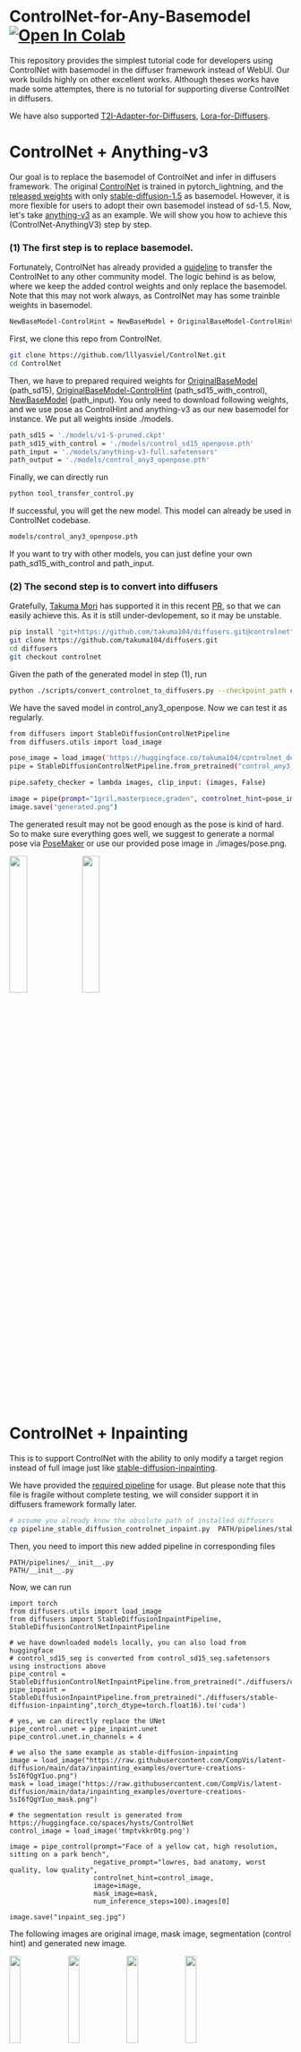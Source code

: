 # ControlNet-for-Any-Basemodel [![Open In Colab](https://colab.research.google.com/assets/colab-badge.svg)](https://colab.research.google.com/drive/1BI0TobTdjTI1VBSTjLXKOfh6Ps7uj6Ye?usp=sharing)

This repository provides the simplest tutorial code for developers using ControlNet with basemodel in the diffuser framework instead of WebUI. Our work builds highly on other excellent works. Although theses works have made some attemptes, there is no tutorial for supporting diverse ControlNet in diffusers.

We have also supported [T2I-Adapter-for-Diffusers](https://github.com/haofanwang/T2I-Adapter-for-Diffusers), [Lora-for-Diffusers](https://github.com/haofanwang/Lora-for-Diffusers).

# ControlNet + Anything-v3
Our goal is to replace the basemodel of ControlNet and infer in diffusers framework. The original [ControlNet](https://github.com/lllyasviel/ControlNet) is trained in pytorch_lightning, and the [released weights](https://huggingface.co/lllyasviel/ControlNet/tree/main/models) with only [stable-diffusion-1.5](https://huggingface.co/runwayml/stable-diffusion-v1-5) as basemodel. However, it is more flexible for users to adopt their own basemodel instead of sd-1.5. Now, let's take [anything-v3](https://huggingface.co/Linaqruf/anything-v3.0/tree/main) as an example. We will show you how to achieve this (ControlNet-AnythingV3) step by step.

### (1) The first step is to replace basemodel. 

Fortunately, ControlNet has already provided a [guideline](https://github.com/lllyasviel/ControlNet/discussions/12) to transfer the ControlNet to any other community model. The logic behind is as below, where we keep the added control weights and only replace the basemodel. Note that this may not work always, as ControlNet may has some trainble weights in basemodel.
 
 ```bash
 NewBaseModel-ControlHint = NewBaseModel + OriginalBaseModel-ControlHint - OriginalBaseModel
 ```

First, we clone this repo from ControlNet.
 ```bash
 git clone https://github.com/lllyasviel/ControlNet.git
 cd ControlNet
 ```

Then, we have to prepared required weights for [OriginalBaseModel](https://huggingface.co/runwayml/stable-diffusion-v1-5/tree/main) (path_sd15), [OriginalBaseModel-ControlHint](https://huggingface.co/lllyasviel/ControlNet/tree/main/models) (path_sd15_with_control), [NewBaseModel](https://huggingface.co/Linaqruf/anything-v3.0/tree/main) (path_input). You only need to download following weights, and we use pose as ControlHint and anything-v3 as our new basemodel for instance. We put all weights inside ./models.

 ```bash
 path_sd15 = './models/v1-5-pruned.ckpt'
 path_sd15_with_control = './models/control_sd15_openpose.pth'
 path_input = './models/anything-v3-full.safetensors'
 path_output = './models/control_any3_openpose.pth'
 ```
 
 Finally, we can directly run
 ```bash
 python tool_transfer_control.py
 ```

If successful, you will get the new model. This model can already be used in ControlNet codebase.

```bash
models/control_any3_openpose.pth
 ```

If you want to try with other models, you can just define your own path_sd15_with_control and path_input.

### (2) The second step is to convert into diffusers

Gratefully, [Takuma Mori](https://github.com/takuma104) has supported it in this recent [PR](https://github.com/huggingface/diffusers/pull/2407), so that we can easily achieve this. As it is still under-devlopement, so it may be unstable.

```bash
pip install "git+https://github.com/takuma104/diffusers.git@controlnet"
git clone https://github.com/takuma104/diffusers.git
cd diffusers
git checkout controlnet
```

Given the path of the generated model in step (1), run
```bash
python ./scripts/convert_controlnet_to_diffusers.py --checkpoint_path control_any3_openpose.pth  --dump_path control_any3_openpose --device cpu
```

We have the saved model in control_any3_openpose. Now we can test it as regularly.

```bash
from diffusers import StableDiffusionControlNetPipeline
from diffusers.utils import load_image

pose_image = load_image('https://huggingface.co/takuma104/controlnet_dev/resolve/main/pose.png')
pipe = StableDiffusionControlNetPipeline.from_pretrained("control_any3_openpose").to("cuda")

pipe.safety_checker = lambda images, clip_input: (images, False)

image = pipe(prompt="1gril,masterpiece,graden", controlnet_hint=pose_image).images[0]
image.save("generated.png")
```

The generated result may not be good enough as the pose is kind of hard. So to make sure everything goes well, we suggest to generate a normal pose via [PoseMaker](https://huggingface.co/spaces/jonigata/PoseMaker) or use our provided pose image in ./images/pose.png.

<img src="https://github.com/haofanwang/ControlNet-for-Diffusers/blob/main/images/pose.png" width="25%" height="25%"> <img src="https://github.com/haofanwang/ControlNet-for-Diffusers/blob/main/images/generated.png" width="25%" height="25%">


# ControlNet + Inpainting

This is to support ControlNet with the ability to only modify a target region instead of full image just like [stable-diffusion-inpainting](https://huggingface.co/runwayml/stable-diffusion-inpainting).

We have provided the [required pipeline](https://github.com/haofanwang/ControlNet-for-Diffusers/blob/main/pipeline_stable_diffusion_controlnet_inpaint.py) for usage. But please note that this file is fragile without complete testing, we will consider support it in diffusers framework formally later.

```bash
# assume you already know the absolute path of installed diffusers
cp pipeline_stable_diffusion_controlnet_inpaint.py  PATH/pipelines/stable_diffusion
```

Then, you need to import this new added pipeline in corresponding files
```
PATH/pipelines/__init__.py
PATH/__init__.py
```

Now, we can run

```
import torch
from diffusers.utils import load_image
from diffusers import StableDiffusionInpaintPipeline, StableDiffusionControlNetInpaintPipeline

# we have downloaded models locally, you can also load from huggingface
# control_sd15_seg is converted from control_sd15_seg.safetensors using instructions above
pipe_control = StableDiffusionControlNetInpaintPipeline.from_pretrained("./diffusers/control_sd15_seg",torch_dtype=torch.float16).to('cuda')
pipe_inpaint = StableDiffusionInpaintPipeline.from_pretrained("./diffusers/stable-diffusion-inpainting",torch_dtype=torch.float16).to('cuda')

# yes, we can directly replace the UNet
pipe_control.unet = pipe_inpaint.unet
pipe_control.unet.in_channels = 4

# we also the same example as stable-diffusion-inpainting
image = load_image("https://raw.githubusercontent.com/CompVis/latent-diffusion/main/data/inpainting_examples/overture-creations-5sI6fQgYIuo.png")
mask = load_image("https://raw.githubusercontent.com/CompVis/latent-diffusion/main/data/inpainting_examples/overture-creations-5sI6fQgYIuo_mask.png")

# the segmentation result is generated from https://huggingface.co/spaces/hysts/ControlNet
control_image = load_image('tmptvkkr0tg.png')

image = pipe_control(prompt="Face of a yellow cat, high resolution, sitting on a park bench", 
                     negative_prompt="lowres, bad anatomy, worst quality, low quality",
                     controlnet_hint=control_image, 
                     image=image,
                     mask_image=mask,
                     num_inference_steps=100).images[0]

image.save("inpaint_seg.jpg")
```

The following images are original image, mask image, segmentation (control hint) and generated new image.

<img src="https://raw.githubusercontent.com/CompVis/latent-diffusion/main/data/inpainting_examples/overture-creations-5sI6fQgYIuo.png" width="20%" height="20%"> <img src="https://raw.githubusercontent.com/CompVis/latent-diffusion/main/data/inpainting_examples/overture-creations-5sI6fQgYIuo_mask.png" width="20%" height="20%"> <img src="https://github.com/haofanwang/ControlNet-for-Diffusers/blob/main/images/tmptvkkr0tg.png" width="20%" height="20%"> <img src="https://github.com/haofanwang/ControlNet-for-Diffusers/blob/main/images/inpaint_seg.jpg" width="20%" height="20%">

You can also use pose as control hint. But please note that it is suggested to use OpenPose format, which is consistent to the training process. If you just want to test a few images without install OpenPose locally, you can directly use [online demo of ControlNet](https://huggingface.co/spaces/hysts/ControlNet) to generate pose image given the resized 512x512 input.

```
image = load_image("./images/pose_image.jpg")
mask = load_image("./images/pose_mask.jpg")
pose_image = load_image('./images/pose_hint.png')

image = pipe_control(prompt="Face of a young boy smiling", 
                     negative_prompt="lowres, bad anatomy, worst quality, low quality",
                     controlnet_hint=pose_image, 
                     image=image,
                     mask_image=mask,
                     num_inference_steps=100).images[0]

image.save("inpaint_pos.jpg")
```

<img src="https://github.com/haofanwang/ControlNet-for-Diffusers/blob/main/images/pose_image.jpg" width="20%" height="20%"> <img src="https://github.com/haofanwang/ControlNet-for-Diffusers/blob/main/images/pose_mask.jpg" width="20%" height="20%"> <img src="https://github.com/haofanwang/ControlNet-for-Diffusers/blob/main/images/pose_hint.png" width="20%" height="20%"> <img src="https://github.com/haofanwang/ControlNet-for-Diffusers/blob/main/images/inpaint_pos.jpg" width="20%" height="20%">




# Acknowledgement
We first thanks the author of [ControlNet](https://github.com/lllyasviel/ControlNet) for such a great work, our converting code is borrowed from [here](https://github.com/lllyasviel/ControlNet/discussions/12). We are also appreciated the contributions from this [pull request](https://github.com/huggingface/diffusers/pull/2407) in diffusers, so that we can load ControlNet into diffusers.

# Contact
The repo is still under active development, if you have any issue when using it, feel free to open an issue.
